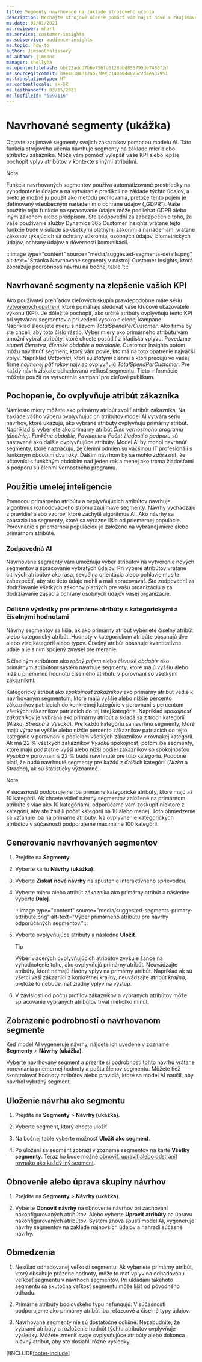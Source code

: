 ```yaml
---
title: Segmenty navrhované na základe strojového učenia
description: Nechajte strojové učenie pomôcť vám nájsť nové a zaujímavé segmenty založené na atribútoch zákazníka.
ms.date: 02/01/2021
ms.reviewer: mhart
ms.service: customer-insights
ms.subservice: audience-insights
ms.topic: how-to
author: JimsonChalissery
ms.author: jimsonc
manager: shellyha
ms.openlocfilehash: bbc22adcd7b6e756fa6128abd855795de7480f2d
ms.sourcegitcommit: bae40184312ab27b95c140a044875c2daea37951
ms.translationtype: HT
ms.contentlocale: sk-SK
ms.lasthandoff: 03/15/2021
ms.locfileid: "5597116"
---
```

# <a name="suggested-segments-preview"></a>Navrhované segmenty (ukážka)

Objavte zaujímavé segmenty svojich zákazníkov pomocou modelu AI. Táto funkcia strojového učenia navrhuje segmenty na základe mier alebo atribútov zákazníka. Môže vám pomôcť vylepšiť vaše KPI alebo lepšie pochopiť vplyv atribútov v kontexte s inými atribútmi. 

> [!NOTE]
> Funkcia navrhovaných segmentov používa automatizované prostriedky na vyhodnotenie údajov a na vytváranie predikcií na základe týchto údajov, a preto je možné ju použiť ako metódu profilovania, pretože tento pojem je definovaný všeobecným nariadením o ochrane údajov („GDPR“). Vaše použitie tejto funkcie na spracovanie údajov môže podliehať GDPR alebo iným zákonom alebo predpisom. Ste zodpovední za zabezpečenie toho, že vaše používanie služby Dynamics 365 Customer Insights vrátane tejto funkcie bude v súlade so všetkými platnými zákonmi a nariadeniami vrátane zákonov týkajúcich sa ochrany súkromia, osobných údajov, biometrických údajov, ochrany údajov a dôvernosti komunikácií.

:::image type="content" source="media/suggested-segments-details.png" alt-text="Stránka Navrhované segmenty v nástroji Customer Insights, ktorá zobrazuje podrobnosti návrhu na bočnej table.":::

## <a name="suggested-segments-to-improve-your-kpis"></a>Navrhované segmenty na zlepšenie vašich KPI

Ako používateľ prehľadov cieľových skupín pravdepodobne máte sériu [vytvorených opatrení](measures.md), ktoré pomáhajú sledovať vaše kľúčové ukazovatele výkonu (KPI). Je dôležité pochopiť, ako určité atribúty ovplyvňujú tento KPI pri vytváraní segmentov a pri vedení vysoko cielenej kampane.   
Napríklad sledujete mieru s názvom *TotalSpendPerCustomer*. Ako firma by ste chceli, aby toto číslo rástlo. Výber miery ako primárneho atribútu vám umožní vybrať atribúty, ktoré chcete posúdiť z hľadiska vplyvu. Povedzme *stupeň členstva*, *členské obdobie* a *povolanie*. Customer Insights potom môžu navrhnúť segment, ktorý vám povie, kto má na toto opatrenie najväčší vplyv. Napríklad *Účtovníci*, ktorí sú *zlatými* členmi a ktorí pracujú vo vašej firme *najmenej päť rokov* najviac ovplyvňujú *TotalSpendPerCustomer*. Pre každý návrh získate odhadovanú veľkosť segmentu. Tieto informácie môžete použiť na vytvorenie kampaní pre cieľové publikum.

## <a name="understand-what-influences-a-customer-attribute"></a>Pochopenie, čo ovplyvňuje atribút zákazníka

Namiesto miery môžete ako primárny atribút zvoliť atribút zákazníka. Na základe vášho výberu ovplyvňujúcich atribútov model AI vytvára sériu návrhov, ktoré ukazujú, ako vybrané atribúty ovplyvňujú primárny atribút.   
Napríklad si vyberiete ako primárny atribút *Člen vernostného programu (áno/nie)*. *Funkčné obdobie*, *Povolanie* a *Počet žiadostí o podporu* sú nastavené ako ďalšie ovplyvňujúce atribúty. Model AI by mohol navrhnúť segmenty, ktoré naznačujú, že členmi odmien sú väčšinou IT profesionáli s funkčným obdobím dva roky. Ďalším návrhom by sa mohlo zdôrazniť, že účtovníci s funkčným obdobím nad jeden rok a menej ako troma žiadosťami o podporu sú členmi vernostného programu. 

## <a name="artificial-intelligence-usage"></a>Použitie umelej inteligencie

Pomocou primárneho atribútu a ovplyvňujúcich atribútov navrhuje algoritmus rozhodovacieho stromu zaujímavé segmenty. Návrhy vychádzajú z pravidiel alebo vzorov, ktoré zachytil algoritmus AI. Ako návrhy sa zobrazia iba segmenty, ktoré sa výrazne líšia od priemernej populácie. Porovnanie s priemernou populáciou je založené na vybranej miere alebo primárnom atribúte.

### <a name="responsible-ai"></a>Zodpovedná AI

Navrhované segmenty vám umožňujú výber atribútov na vytvorenie nových segmentov a spracovanie vybratých údajov. Pri výbere atribútov vrátane citlivých atribútov ako rasa, sexuálna orientácia alebo pohlavie musíte zabezpečiť, aby ste tieto údaje mohli a mali spracovávať. Ste zodpovední za dodržiavanie všetkých zákonov platných pre vašu organizáciu a za dodržiavanie zásad a ochrany osobných údajov vašej organizácie.

### <a name="different-results-for-primary-attributes-with-categorical-and-numeric-values"></a>Odlišné výsledky pre primárne atribúty s kategorickými a číselnými hodnotami

Návrhy segmentov sa líšia, ak ako primárny atribút vyberiete číselný atribút alebo kategorický atribút. Hodnoty v kategorickom atribúte obsahujú dve alebo viac kategórií alebo typov. Číselný atribút obsahuje kvantitatívne údaje a je s ním spojený zmysel pre meranie.

S číselným atribútom ako *ročný príjem* alebo *členské obdobie* ako primárnym atribútom systém navrhuje segmenty, ktoré majú vyššiu alebo nižšiu priemernú hodnotu číselného atribútu v porovnaní so všetkými zákazníkmi.

Kategorický atribút ako *spokojnosť zákazníkov* ako primárny atribút vedie k navrhovaným segmentom, ktoré majú vyššie alebo nižšie percento zákazníkov patriacich do konkrétnej kategórie v porovnaní s percentom všetkých zákazníkov patriacich do tej istej kategórie. Napríklad *spokojnosť zákazníkov* je vybraná ako primárny atribút a skladá sa z troch kategórií (*Nízka*, *Stredná* a *Vysoká*). Pre každú kategóriu sa navrhnú segmenty, ktoré majú výrazne vyššie alebo nižšie percento zákazníkov patriacich do tejto kategórie v porovnaní s podielom všetkých zákazníkov v rovnakej kategórii. Ak má 22 % všetkých zákazníkov *Vysokú* spokojnosť, potom iba segmenty, ktoré majú podstatne vyšší alebo nižší podiel zákazníkov so spokojnosťou *Vysoká* v porovnaní s 22 % budú navrhnuté pre túto kategóriu. Podobne platí, že budú navrhnuté segmenty pre každú z ďalších kategórií (*Nízka* a *Stredná*), ak sú štatisticky významné.

> [!NOTE]
> V súčasnosti podporujeme iba primárne kategorické atribúty, ktoré majú až 10 kategórií. Ak chcete vidieť návrhy segmentov založené na primárnom atribúte s viac ako 10 kategóriami, odporúčame vám zoskupiť niektoré z kategórií, aby ste znížili počet kategórií na 10 alebo menej. Toto obmedzenie sa vzťahuje iba na primárne atribúty. Na ovplyvnenie kategorických atribútov v súčasnosti podporujeme maximálne 100 kategórií.

## <a name="generate-suggested-segments"></a>Generovanie navrhovaných segmentov

1. Prejdite na **Segmenty**.

1. Vyberte kartu **Návrhy (ukážka)**.

1. Vyberte **Získať nové návrhy** na spustenie interaktívneho sprievodcu.

1. Vyberte mieru alebo atribút zákazníka ako primárny atribút a následne vyberte **Ďalej**.

   :::image type="content" source="media/suggested-segments-primary-attribute.png" alt-text="Výber primárneho atribútu pre návrhy odporúčaných segmentov.":::

1. Vyberte ovplyvňujúce atribúty a následne **Uložiť**.
   
   > [!TIP]
   > Výber viacerých ovplyvňujúcich atribútov zvyšuje šance na vyhodnotenie toho, ako ovplyvňujú primárny atribút. Neuvádzajte atribúty, ktoré nemajú žiadny vplyv na primárny atribút. Napríklad ak sú všetci vaši zákazníci z konkrétnej krajiny, neuvádzajte atribút *krajina*, pretože to nebude mať žiadny vplyv na výstup.

1. V závislosti od počtu profilov zákazníkov a vybraných atribútov môže spracovanie vybraných atribútov trvať niekoľko minút. 

## <a name="view-details-of-a-suggested-segment"></a>Zobrazenie podrobností o navrhovanom segmente

Keď model AI vygeneruje návrhy, nájdete ich uvedené v zozname **Segmenty** > **Návrhy (ukážka)**.
 
Vyberte navrhovaný segment a prezrite si podrobnosti tohto návrhu vrátane porovnania priemernej hodnoty a počtu členov segmentu. Môžete tiež skontrolovať hodnoty atribútov alebo pravidlá, ktoré sa model AI naučil, aby navrhol vybraný segment.

## <a name="save-a-suggestion-as-a-segment"></a>Uloženie návrhu ako segmentu

1. Prejdite na **Segmenty** > **Návrhy (ukážka)**.

1. Vyberte segment, ktorý chcete uložiť. 

1. Na bočnej table vyberte možnosť **Uložiť ako segment**. 

1. Po uložení sa segment zobrazí v zozname segmentov na karte **Všetky segmenty**. Teraz ho bude možné [obnoviť, upraviť alebo odstrániť rovnako ako každý iný segment](segments.md).

## <a name="refresh-or-edit-a-set-of-suggestions"></a>Obnovenie alebo úprava skupiny návrhov

1. Prejdite na **Segmenty** > **Návrhy (ukážka)**.

1. Vyberte **Obnoviť návrhy** na obnovenie návrhov pri zachovaní nakonfigurovaných atribútov. Alebo vyberte **Upraviť atribúty** na úpravu nakonfigurovaných atribútov. Systém znova spustí model AI, vygeneruje návrhy segmentov na základe najnovších údajov a nahradí súčasné návrhy.

## <a name="limitations"></a>Obmedzenia

1. Nesúlad odhadovanej veľkosti segmentu: Ak vyberiete primárny atribút, ktorý obsahuje prázdne hodnoty, môže to mať vplyv na odhadovanú veľkosť segmentu v návrhoch segmentov. Pri ukladaní takéhoto segmentu sa skutočná veľkosť segmentu môže líšiť od pôvodného odhadu.
 
2. Primárne atribúty boolovského typu nefungujú: V súčasnosti podporujeme ako primárny atribút iba reťazcové a číselné typy údajov.

3. Navrhované segmenty nie sú dostatočne odlišné: Nezabudnite, že vybrané atribúty a rozloženie hodnôt týchto atribútov ovplyvňuje výsledky. Môžete zmeniť svoje ovplyvňujúce atribúty alebo dokonca hlavný atribút, aby ste dosiahli rôzne výsledky.



[!INCLUDE[footer-include](../includes/footer-banner.md)]